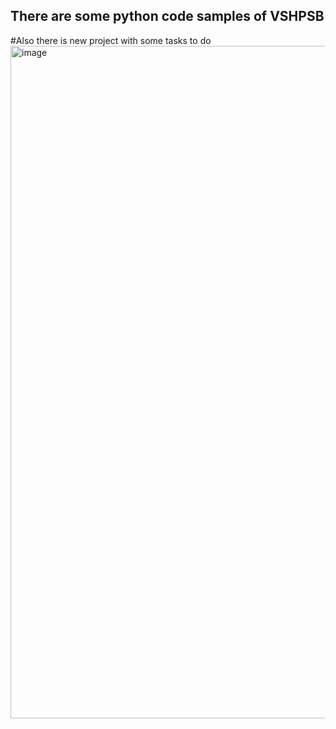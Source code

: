 ## There are some python code samples of VSHPSB

#Also there is new project with some tasks to do <img width="1076" alt="image" src="https://github.com/akreminsky/python/assets/146972211/257e1157-3bae-4b72-a81c-b45c16f0be12">
